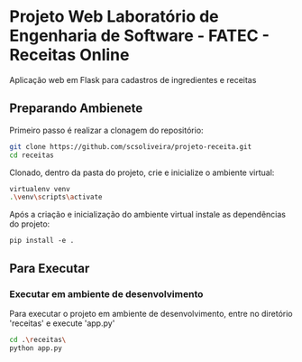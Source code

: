 # Projeto Web Laboratório de Engenharia de Software - FATEC - Receitas Online

Aplicação web em Flask para cadastros de ingredientes e receitas

## Preparando Ambienete

Primeiro passo é realizar a clonagem do repositório:

```bash
git clone https://github.com/scsoliveira/projeto-receita.git
cd receitas
```

Clonado, dentro da pasta do projeto, crie e inicialize o ambiente virtual:

```bash
virtualenv venv
.\venv\scripts\activate  
```

Após a criação e inicialização do ambiente virtual instale as dependências do projeto:

```
pip install -e .
```

## Para Executar

### Executar em ambiente de desenvolvimento

Para executar o projeto em ambiente de desenvolvimento, entre no diretório 'receitas' e execute 'app.py'

```bash
cd .\receitas\    
python app.py
```
